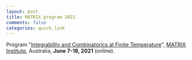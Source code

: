 ```yaml
---
layout: post
title: MATRIX program 2021
comments: false
categories: quick_link 
---
```


<div>Program "<a href="https://sites.google.com/view/intcombfintemp2021/home">Integrability and Combinatorics at Finite Temperature</a>", <a href="https://www.matrix-inst.org.au/events/integrability-and-combinatorics-at-finite-temperature/">MATRIX Institute</a>, Australia, <b>June 7-18, 2021</b> (online).</div>
